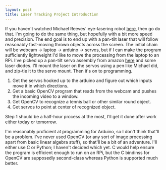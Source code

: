 ```yaml
---
layout: post
title: Laser Tracking Project Introduction
---
```


If you haven't watched Michael Reeves' eye-lasering robot [here](https://www.youtube.com/watch?v=Q8zC3-ZQFJI), then go do that.
I'm going to do the same thing, but hopefully with a bit more speed and precision.
The end goal is to end up with a pan-tilt laser that will follow reasonably fast-moving thrown objects across the screen.
The initial chain will be webcam -> laptop -> arduino -> servos, but if I can make the program sufficiently lightweight I'd like to move the processing from the laptop to an RPi. 
I've picked up a pan-tilt servo assembly from amazon [here](https://www.amazon.com/gp/product/B00PY3LQ2Y/ref=oh_aui_detailpage_o03_s00?ie=UTF8&psc=1) and some laser diodes.
I'll mount the laser on the servos using a pen like Michael did, and zip-tie it to the servo mount. 
Then it's on to programming. 

1. Get the servos hooked up to the arduino and figure out which inputs move it in which directions.
2. Get a basic OpenCV program that reads from the webcam and pushes the incoming video to a window.
3. Get OpenCV to recognize a tennis ball or other similar round object.
4. Get servos to point at center of recognized object.

Step 1 should be a half-hour process at the most, I'll get it done after work either today or tomorrow.

I'm reasonably proficient at programming for Arduino, so I don't think that'll be a problem. 
I've never used OpenCV (or any sort of image processing apart from basic linear algebra stuff), so that'll be a bit of an adventure. 
I'll either use C or Python; I haven't decided which yet. 
C would help ensure the program is efficient enough to run on an RPi, but the C bindinss for OpenCV are supposedly second-class whereas Python is supported much better.
